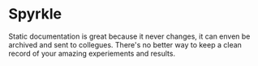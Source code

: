# Spyrkle
Static documentation is great because it never changes, it can enven be archived and sent to collegues. There's no better way to keep a clean record of your amazing experiements and results.
